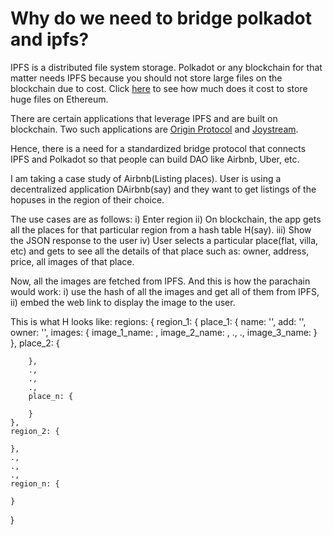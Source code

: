 # Why do we need to bridge polkadot and ipfs?
IPFS is a distributed file system storage. Polkadot or any blockchain for that matter needs IPFS because you should not store large files on the blockchain due to cost. Click [here](https://itnext.io/build-a-simple-ethereum-interplanetary-file-system-ipfs-react-js-dapp-23ff4914ce4e) to see how much does it cost to store huge files on Ethereum.

There are certain applications that leverage IPFS and are built on blockchain. Two such applications are [Origin Protocol](https://www.originprotocol.com/en) and [Joystream](https://www.joystream.org/).

Hence, there is a need for a standardized bridge protocol that connects IPFS and Polkadot so that people can build DAO like Airbnb, Uber, etc.

I am taking a case study of Airbnb(Listing places). User is using a decentralized application DAirbnb(say) and they want to get listings of the hopuses in the region of their choice.

The use cases are as follows:
i) Enter region
ii) On blockchain, the app gets all the places for that particular region from a hash table H(say).
iii) Show the JSON response to the user
iv) User selects a particular place(flat, villa, etc) and gets to see all the details of that place such as: owner, address, price, all images of that place.

Now, all the images are fetched from IPFS. And this is how the parachain would work:
i) use the hash of all the images and get all of them from IPFS,
ii) embed the web link to display the image to the user.


This is what H looks like:
regions: {
    region_1: {
        place_1: {
            name: '',
            add: '',
            owner: '',
            images: {
                image_1_name: <IPFS hash>,
                image_2_name: <IPFS hash>,
                .,
                .,
                image_3_name: <IPFS hash>
            }
        },
        place_2: {

        },
        .,
        .,
        .,
        place_n: {

        }
    },
    region_2: {

    },
    .,
    .,
    .,
    region_n: {

    }
}